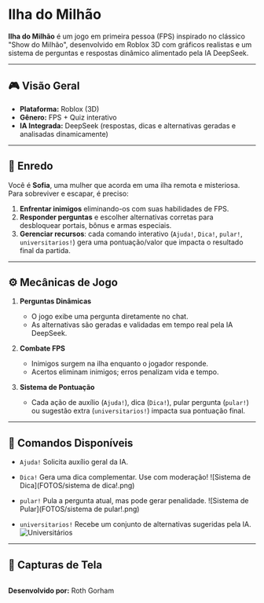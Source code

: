 # Ilha do Milhão

**Ilha do Milhão** é um jogo em primeira pessoa (FPS) inspirado no clássico "Show do Milhão", desenvolvido em Roblox 3D com gráficos realistas e um sistema de perguntas e respostas dinâmico alimentado pela IA DeepSeek.

---

## 🎮 Visão Geral

* **Plataforma:** Roblox (3D)
* **Gênero:** FPS + Quiz interativo
* **IA Integrada:** DeepSeek (respostas, dicas e alternativas geradas e analisadas dinamicamente)

---

## 📝 Enredo

Você é **Sofia**, uma mulher que acorda em uma ilha remota e misteriosa. Para sobreviver e escapar, é preciso:

1. **Enfrentar inimigos** eliminando-os com suas habilidades de FPS.
2. **Responder perguntas** e escolher alternativas corretas para desbloquear portais, bônus e armas especiais.
3. **Gerenciar recursos**: cada comando interativo (`Ajuda!`, `Dica!`, `pular!`, `universitarios!`) gera uma pontuação/valor que impacta o resultado final da partida.

---

## ⚙️ Mecânicas de Jogo

1. **Perguntas Dinâmicas**

   * O jogo exibe uma pergunta diretamente no chat.
   * As alternativas são geradas e validadas em tempo real pela IA DeepSeek.

2. **Combate FPS**

   * Inimigos surgem na ilha enquanto o jogador responde.
   * Acertos eliminam inimigos; erros penalizam vida e tempo.

3. **Sistema de Pontuação**

   * Cada ação de auxílio (`Ajuda!`), dica (`Dica!`), pular pergunta (`pular!`) ou sugestão extra (`universitarios!`) impacta sua pontuação final.

---

## 💬 Comandos Disponíveis

* `Ajuda!`
  Solicita auxílio geral da IA.

* `Dica!`
  Gera uma dica complementar. Use com moderação!
  !\[Sistema de Dica]\(FOTOS/sistema de dica!.png)

* `pular!`
  Pula a pergunta atual, mas pode gerar penalidade.
  !\[Sistema de Pular]\(FOTOS/sistema de pular!.png)

* `universitarios!`
  Recebe um conjunto de alternativas sugeridas pela IA.
  ![Universitários](FOTOS/universitarios!.png)

---

## 📸 Capturas de Tela

```

```

**Desenvolvido por:** Roth Gorham
